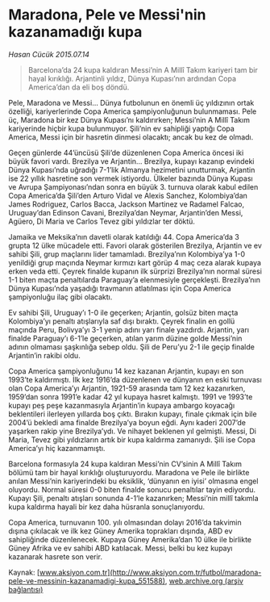 # Maradona, Pele ve Messi'nin kazanamadığı kupa

*Hasan Cücük 2015.07.14*

<div class="pNewsDetailMainContent" itemprop="articleBody">
 <blockquote>
  <p>
   Barcelona’da 24 kupa kaldıran Messi’nin A Millî Takım kariyeri tam bir hayal kırıklığı. Arjantinli yıldız, Dünya Kupası’nın ardından Copa America’dan da eli boş döndü.
  </p>
 </blockquote>
 <p>
  Pele, Maradona ve Messi… Dünya futbolunun en önemli üç yıldızının ortak özelliği, kariyerlerinde Copa America şampiyonluğunun bulunmaması. Pele üç, Maradona bir kez Dünya Kupası’nı kaldırırken; Messi’nin A Millî Takım kariyerinde hiçbir kupa bulunmuyor. Şili’nin ev sahipliği yaptığı Copa America, Messi için bir hasretin dinmesi olacaktı; ancak bu kez de olmadı.
 </p>
 <p>
  Geçen günlerde 44’üncüsü Şili’de düzenlenen Copa America öncesi iki büyük favori vardı. Brezilya ve Arjantin... Brezilya, kupayı kazanıp evindeki Dünya Kupası’nda uğradığı 7-1’lik Almanya hezimetini unutturmak, Arjantin ise 22 yıllık hasretine son vermek istiyordu. Ülkeler bazında Dünya Kupası ve Avrupa Şampiyonası’ndan sonra en büyük 3. turnuva olarak kabul edilen Copa America’da Şili’den Arturo Vidal ve Alexis Sanchez, Kolombiya’dan James Rodriguez, Carlos Bacca, Jackson Martinez ve Radamel Falcao, Uruguay’dan Edinson Cavani, Brezilya’dan Neymar, Arjantin’den Messi, Agüero, Di Maria ve Carlos Tevez gibi yıldızlar ter döktü.
 </p>
 <p>
  Jamaika ve Meksika’nın davetli olarak katıldığı 44. Copa America’da 3 grupta 12 ülke mücadele etti. Favori olarak gösterilen Brezilya, Arjantin ve ev sahibi Şili, grup maçlarını lider tamamladı. Brezilya’nın Kolombiya’ya 1-0 yenildiği grup maçında Neymar kırmızı kart görüp 4 maç ceza alarak kupaya erken veda etti. Çeyrek finalde kupanın ilk sürprizi Brezilya’nın normal süresi 1-1 biten maçta penaltılarda Paraguay’a elenmesiyle gerçekleşti. Brezilya’nın Dünya Kupası’nda yaşadığı travmanın atlatılması için Copa America şampiyonluğu ilaç gibi olacaktı.
 </p>
 <p>
  Ev sahibi Şili, Uruguay’ı 1-0 ile geçerken; Arjantin, golsüz biten maçta Kolombiya’yı penaltı atışlarıyla saf dışı bıraktı. Çeyrek finalin en gollü maçında Peru, Bolivya’yı 3-1 yenip adını yarı finale yazdırdı. Arjantin, yarı finalde Paraguay’ı 6-1’le geçerken, atılan yarım düzine golde Messi’nin adının olmaması şaşkınlığa sebep oldu. Şili de Peru’yu 2-1 ile geçip finalde Arjantin’in rakibi oldu.
 </p>
 <p>
  Copa America şampiyonluğunu 14 kez kazanan Arjantin, kupayı en son 1993’te kaldırmıştı. İlk kez 1916’da düzenlenen ve dünyanın en eski turnuvası olan Copa America’yı Arjantin, 1921-59 arasında tam 12 kez kazanırken, 1959’dan sonra 1991’e kadar 42 yıl kupaya hasret kalmıştı. 1991 ve 1993’te kupayı peş peşe kazanmasıyla Arjantin’in kupaya ambargo koyacağı beklentileri ilerleyen yıllarda boş çıktı. Bırakın kupayı, finale çıkmak için bile 2004’ü bekledi ama finalde Brezilya’ya boyun eğdi. Aynı kaderi 2007’de yaşarken rakip yine Brezilya’ydı. Ve nihayet beklenen yıl gelmişti. Messi, Di Maria, Tevez gibi yıldızların artık bir kupa kaldırma zamanıydı. Şili ise Copa America’yı hiç kazanmamıştı.
 </p>
 <p>
  Barcelona formasıyla 24 kupa kaldıran Messi’nin CV’sinin A Millî Takım bölümü tam bir hayal kırıklığı oluşturuyordu. Maradona ve Pele ile birlikte anılan Messi’nin kariyerindeki bu eksiklik, ‘dünyanın en iyisi’ olmasına engel oluyordu. Normal süresi 0-0 biten finalde sonucu penaltılar tayin ediyordu. Kupayı Şili, penaltı atışları sonunda 4-1’le kazanırken; Messi’nin millî takımla kupa kaldırma hayali bir kez daha hüsranla sonuçlanıyordu.
 </p>
 <p>
  Copa America, turnuvanın 100. yılı olmasından dolayı 2016’da takvimin dışına çıkılacak ve ilk kez Güney Amerika toprakları dışında, ABD ev sahipliğinde düzenlenecek. Kupaya Güney Amerika’dan 10 ülke ile birlikte Güney Afrika ve ev sahibi ABD katılacak. Messi, belki bu kez kupayı kazanarak hasrete son verir.
 </p>
</div>


Kaynak: [www.aksiyon.com.tr](http://www.aksiyon.com.tr/futbol/maradona-pele-ve-messinin-kazanamadigi-kupa_551588), [web.archive.org (arşiv bağlantısı)](http://web.archive.org/web/20150731121933/http://www.aksiyon.com.tr/futbol/maradona-pele-ve-messinin-kazanamadigi-kupa_551588)
